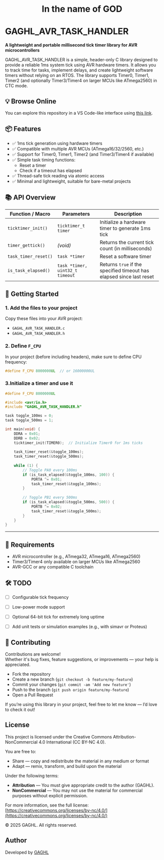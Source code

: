 <h1 align="center">In the name of GOD</h1>

# GAGHL_AVR_TASK_HANDLER

**A lightweight and portable millisecond tick timer library for AVR microcontrollers**

GAGHL_AVR_TASK_HANDLER is a simple, header-only C library designed to provide a reliable 1ms system tick using AVR hardware timers. It allows you to track time for tasks, implement delays, and create lightweight software timers without relying on an RTOS. The library supports Timer0, Timer1, Timer2 (and optionally Timer3/Timer4 on larger MCUs like ATmega2560) in CTC mode.

## 💡 Browse Online
You can explore this repository in a VS Code-like interface using [this link](https://github1s.com/GAGHL/GAGHL_AVR_TASK_HANDLER).

## 📦 Features

- ✅ 1ms tick generation using hardware timers
- ✅ Compatible with multiple AVR MCUs (ATmega16/32/2560, etc.)
- ✅ Support for Timer0, Timer1, Timer2 (and Timer3/Timer4 if available)
- ✅ Simple task timing functions:
  - Reset a timer
  - Check if a timeout has elapsed
- ✅ Thread-safe tick reading via atomic access
- ✅ Minimal and lightweight, suitable for bare-metal projects


## 📚 API Overview

| Function / Macro     | Parameters                      | Description                                                          |
| -------------------- | ------------------------------- | -------------------------------------------------------------------- |
| `ticktimer_init()`   | `ticktimer_t timer`             | Initialize a hardware timer to generate 1ms tick                     |
| `timer_gettick()`    | *(void)*                        | Returns the current tick count (in milliseconds)                     |
| `task_timer_reset()` | `task *timer`                   | Reset a software timer                                               |
| `is_task_elapsed()`  | `task *timer, uint32_t timeout` | Returns `true` if the specified timeout has elapsed since last reset |

## 🚀 Getting Started

### 1. Add the files to your project

Copy these files into your AVR project:

- `GAGHL_AVR_TASK_HANDLER.c`
- `GAGHL_AVR_TASK_HANDLER.h`

### 2. Define `F_CPU`

In your project (before including headers), make sure to define CPU frequency:

```c
#define F_CPU 8000000UL  // or 16000000UL
```
### 3.Initialize a timer and use it
```c
#define F_CPU 8000000UL

#include <avr/io.h>
#include "GAGHL_AVR_TASK_HANDLER.h"

task toggle_100ms = 0;
task toggle_500ms = 1;

int main(void) {
    DDRA = 0x01;
    DDRB = 0x02;
    ticktimer_init(TIMER0);  // Initialize Timer0 for 1ms ticks
    
    task_timer_reset(&toggle_100ms);
    task_timer_reset(&toggle_500ms);
    
    while (1) {
        // Toggle PA0 every 100ms
        if (is_task_elapsed(&toggle_100ms, 100)) {
            PORTA ^= 0x01;
            task_timer_reset(&toggle_100ms);
        }
        
        // Toggle PB1 every 500ms
        if (is_task_elapsed(&toggle_500ms, 500)) {
            PORTB ^= 0x02;
            task_timer_reset(&toggle_500ms);
        }
    }
}

```
---

## 🔧 Requirements

- AVR microcontroller (e.g., ATmega32, ATmega16, ATmega2560)
- Timer3/Timer4 only available on larger MCUs like ATmega2560
- AVR-GCC or any compatible C toolchain

## 🛠️ TODO

- [ ] Configurable tick frequency
- [ ] Low-power mode support
- [ ] Optional 64-bit tick for extremely long uptime
- [ ] Add unit tests or simulation examples (e.g., with simavr or Proteus)



## 🤝 Contributing

Contributions are welcome!  
Whether it's bug fixes, feature suggestions, or improvements — your help is appreciated.

- Fork the repository
- Create a new branch (`git checkout -b feature/my-feature`)
- Commit your changes (`git commit -am 'Add new feature'`)
- Push to the branch (`git push origin feature/my-feature`)
- Open a Pull Request

If you’re using this library in your project, feel free to let me know — I’d love to check it out!

## License

This project is licensed under the Creative Commons Attribution-NonCommercial 4.0 International (CC BY-NC 4.0).

You are free to:
- Share — copy and redistribute the material in any medium or format
- Adapt — remix, transform, and build upon the material

Under the following terms:
- **Attribution** — You must give appropriate credit to the author (GAGHL).
- **NonCommercial** — You may not use the material for commercial purposes without explicit permission.

For more information, see the full license: [https://creativecommons.org/licenses/by-nc/4.0/](https://creativecommons.org/licenses/by-nc/4.0/)

© 2025 GAGHL. All rights reserved.

## Author

Developed by [GAGHL](https://github.com/GAGHL)
